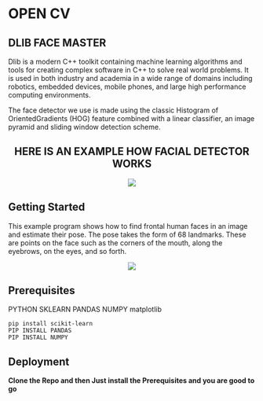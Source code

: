 # OPEN CV
## DLIB FACE MASTER

Dlib is a modern C++ toolkit containing machine learning algorithms and tools for creating complex software in C++ to solve real world problems. It is used in both industry and academia in a wide range of domains including robotics, embedded devices, mobile phones, and large high performance computing environments.

The face detector we use is made using the classic Histogram of OrientedGradients (HOG) feature combined with a linear classifier, an image pyramid and sliding window detection scheme.

<div align="center">
<h2>HERE IS AN EXAMPLE HOW FACIAL DETECTOR WORKS</h2>
</div>

<p align="center">
  <img src="Examples/linearsvm.gif">
</p>

## Getting Started 

This example program shows how to find frontal human faces in an image and estimate their pose.  The pose takes the form of 68 landmarks.  These are points on the face such as the corners of the mouth, along the eyebrows, on the eyes, and so forth.


<p align="center">
  <img src="Examples/svm3.gif">
</p>


## Prerequisites

PYTHON
SKLEARN
PANDAS
NUMPY
matplotlib
```
pip install scikit-learn
PIP INSTALL PANDAS
PIP INSTALL NUMPY
```

## Deployment

**Clone the Repo and then Just install the Prerequisites and you are good to go**

